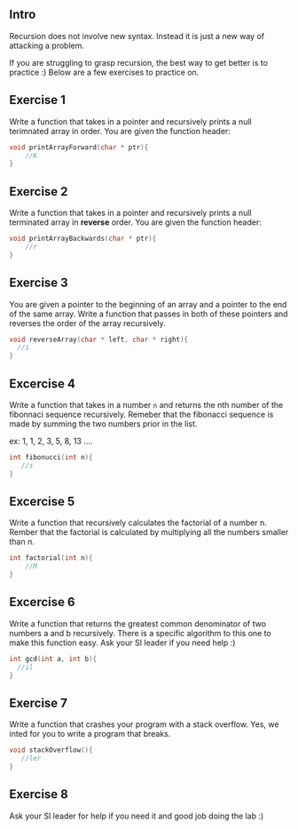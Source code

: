 Intro
---
Recursion does not involve new syntax. Instead it is just a new way of attacking a problem.

If you are struggling to grasp recursion, the best way to get better is to practice :)
Below are a few exercises to practice on.

Exercise 1
---
Write a function that takes in a pointer and recursively prints a null terimnated array in order.
You are given the function header:

```c++
void printArrayForward(char * ptr){
    //K
}
```

Exercise 2
---
Write a function that takes in a pointer and recursively prints a null terminated array in **reverse** order.
You are given the function header:

```c++
void printArrayBackwards(char * ptr){
    //r
}
```

Exercise 3
---
You are given a pointer to the beginning of an array and a pointer to the end of the same array.
Write a function that passes in both of these pointers and reverses the order of the array recursively.

```c++
void reverseArray(char * left, char * right){
  //i
}
```

Excercise 4
---
Write a function that takes in a number `n` and returns the nth number of the fibonnaci sequence recursively.
Remeber that the fibonacci sequence is made by summing the two numbers prior in the list.

ex: 1, 1, 2, 3, 5, 8, 13 ....

```c++
int fibonucci(int n){
   //s
}
```

Excercise 5
---
Write a function that recursively calculates the factorial of a number n.
Rember that the factorial is calculated by multiplying all the numbers smaller than n.

```c++
int factorial(int n){
    //M
}
```

Excercise 6
---
Write a function that returns the greatest common denominator of two numbers a and b recursively.
There is a specific algorithm to this one to make this function easy. 
Ask your SI leader if you need help :)

```c++
int gcd(int a, int b){
  //il
}
```

Exercise 7
---
Write a function that crashes your program with a stack overflow.
Yes, we inted for you to write a program that breaks.

```c++
void stackOverflow(){
   //ler
}
```

Exercise 8
---
Ask your SI leader for help if you need it and good job doing the lab :)
